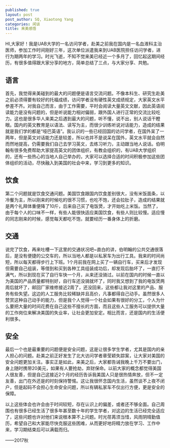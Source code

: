 ```yaml
---
published: true
layout: post
post_author: SQ, Xiaotong Yang
categories: 闲谈
title: 来美感悟
---
```


HI,大家好！我是UAB大学的一名访问学者，赴美之前我在国内是一名血液科主治医师，参加工作时间刚好三年，这次单位派遣我来到UAB医院担任访问学者，进行为期两年的学习。时光飞逝，不知不觉来美已经近一个多月了，回忆起这期间经历，有很多值得跟大家分享的地方，简单总结了三点，与大家分享、共勉。

<!--more-->
## 语言

首先，我觉得来美碰到的最大的问题便是语言交流问题。不像本科生、研究生赴美之前必须得要有较好的托福成绩，访问学者没有硬性英文成绩规定，大家英文水平参差不齐。对我自己而言，由于工作需要，平时会阅读大量英文文献，因此英语阅读能力是没有问题的，但是听说能力相对偏弱，跟外国人进行正常的交流比较吃力。这也是很多华人来美之后遇到最大的问题，听不懂，说不出，别人说话干瞪眼。国内的英文教育是以语法、读写为主，而很少训练听说对话能力，造成的结果就是我们学的都是“哑巴英语”。我认识的一些已经回国的访问学者，在国外呆了一两年，但是英文对话能力还是较差，所以也并不是说呆在国外，英文水平就会自然而然地提高，仍需要我们自己去学习英文，去练习听力，主动跟当地人说话。伯明翰有很多免费帮助大家提高英文的团体组织，有教会组织的，有UAB大学组织的，还有一些热心的当地人自己举办的，大家可以选择合适的时间积极参加这些团体组织的活动，尽快融入到美国的社会中来，学习到更多的知识。

## 饮食

第二个问题就是饮食交通问题。美国饮食跟国内饮食差别很大，没有米饭面条，以冷餐为主，所以刚来的时候吃的很不习惯，也吃不饱，还会拉肚子，造成的结果就是两个礼拜体重便降了10斤，后来自己买了电饭煲，才开始吃上米饭。当然了，由于每个人的口味不一样，有些人能很快适应美国饮食，有些人则比较慢。适应慢的同志刚来的时候，感觉每天都吃不饱，就要经历一番身体上的折磨。

## 交通

说完了饮食，再来吐槽一下这里的交通状况吧~直白的讲，伯明翰的公共交通很落后，是没有便捷的公交车的，所以当地人都是以私家车为出行工具。我来的时间尚短，所以每天都得步行上下班。1个月前我在网上买了一辆自行车，买来后才发现但需要自己组装，等借到和买到各种工具组装成功后，却发现后胎坏了，一直打不满气，所以到现在买了自行车快一个月，从来还没骑过。以前在国内的时候一直以为美国的产品质量都特别好，自行车还没骑就坏了，同时我又想到了我的电饭煲两周后就坏了，邮回厂家维修接近2周了，还没回来，这些都让我对这里的产品、服务有些失望。这边的人工服务比较稀缺并且高价，凡事都得自己动手。虽然很多人赞赏这种自己动手的能力，但是我个人觉得一个社会如果有很好的分工，个人为什么要把大量的时间花费在自己这些不擅长的方面，而且这些人工服务可以提供大量的工作岗位来解决美国的失业率，让社会更加安定。相比而言，还是国内的生活便利很多。

## 安全

最后一个也是最重要的问题便是安全问题，这是让很多学生学者，尤其是国内的亲人担心的问题。赴美之前正好发生了北大访问学者章莹颖失踪案，让大家对美国的安全问题更加关注。事实正是如此，来美之后，大家都告诫我晚上千万不要出门，身上随时携带20美元，如果有人要抢劫，弃财保命。以前大家的概念都觉得美国人很友善，但是自己这接近2个月的经历告诉我美国人只是很热情奔放，但不一定友善，出门在外还是的时刻保持警惕。这让我很怀念国内生活，虽然谈不上夜不闭户，但是起码不会担心生命安全问题，所以有辆私家车不仅出行方便，更是安全的保障。

以上这些体会也许会由于时间较短，存在认识上的偏差，或者还不够全面。自己周围也有很多已经生活了很多年甚至数十年的学生学者，对这边的生活已经完全适应了，这些问题也许对他们来说根本算不上问题。时光荏苒须当惜，风雨阴晴勤值历，希望自己和大家能尽快克服这些困难，从而更好地将精力放在学习、工作中来，学习期结束后可以满载而归。

——2017秋
